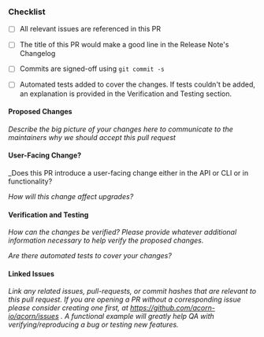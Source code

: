 ### Checklist
- [ ] All relevant issues are referenced in this PR
- [ ] The title of this PR would make a good line in the Release Note's Changelog
- [ ] Commits are signed-off using `git commit -s`
- [ ] Automated tests added to cover the changes. If tests couldn't be added, an explanation is provided in the Verification and Testing section.


#### Proposed Changes
_Describe the big picture of your changes here to communicate to the maintainers why we should accept this pull request_


#### User-Facing Change? ####
_Does this PR introduce a user-facing change either in the API or CLI or in functionality?

_How will this change affect upgrades?_

#### Verification and Testing ####

_How can the changes be verified? Please provide whatever additional information necessary to help verify the proposed changes._

_Are there automated tests to cover your changes?_

#### Linked Issues ####

_Link any related issues, pull-requests, or commit hashes that are relevant to this pull request. If you are opening a PR without a corresponding issue please consider creating one first, at https://github.com/acorn-io/acorn/issues . A functional example will greatly help QA with verifying/reproducing a bug or testing new features._


